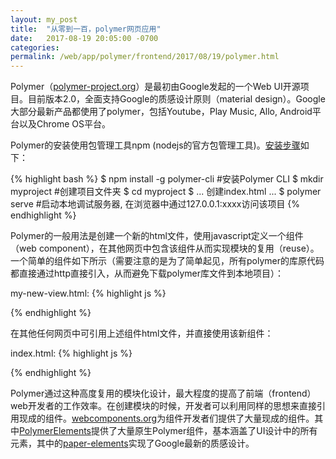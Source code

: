 ```yaml
---
layout: my_post
title:  "从零到一百，polymer网页应用"
date:   2017-08-19 20:05:00 -0700
categories: 
permalink: /web/app/polymer/frontend/2017/08/19/polymer.html
---
```


Polymer（[polymer-project.org](https://www.polymer-project.org/)）是最初由Google发起的一个Web UI开源项目。目前版本2.0，全面支持Google的质感设计原则（material design）。Google大部分最新产品都使用了polymer，包括Youtube，Play Music, Allo, Android平台以及Chrome OS平台。

Polymer的安装使用包管理工具npm (nodejs的官方包管理工具)。[安装步骤](https://www.polymer-project.org/2.0/start/install-2-0)如下：

{% highlight bash %}
$ npm install -g polymer-cli #安装Polymer CLI
$ mkdir myproject #创建项目文件夹
$ cd myproject
$ ... 创建index.html ...
$ polymer serve #启动本地调试服务器, 在浏览器中通过127.0.0.1:xxxx访问该项目
{% endhighlight %}

Polymer的一般用法是创建一个新的html文件，使用javascript定义一个组件（web component），在其他网页中包含该组件从而实现模块的复用（reuse）。一个简单的组件如下所示（需要注意的是为了简单起见，所有polymer的库原代码都直接通过http直接引入，从而避免下载polymer库文件到本地项目）：

my-new-view.html:
{% highlight js %}
<!-- 加载Polymer.Element 基类 -->
<link rel="import" href="https://cdn.rawgit.com/download/polymer-cdn/1.8.0/lib/polymer/polymer-element.html">

<dom-module id="my-new-view">
  <!-- 定义元素的css style 和 local DOM -->
  <template>
    <style>
      :host {
        display: block;
        padding: 16px;
      }
    </style>

    <h1>新的web组件</h1>
  </template>
  <script>
    // 定义web组件的类（extends Element基类）
    class MyNewView extends Polymer.Element {
      static get is() { return 'my-new-view'; }
    }
    // 注册该类
    customElements.define(MyNewView.is, MyNewView);
  </script>
</dom-module>
{% endhighlight %}

在其他任何网页中可引用上述组件html文件，并直接使用该新组件：

index.html:
{% highlight js %}
<html>
<head>
    <script src="https://cdn.rawgit.com/download/polymer-cdn/1.8.0/lib/webcomponentsjs/webcomponents-lite.min.js"></script>
    <link rel="import" href="my-new-view.html">
</head>
<body>
    <my-new-view></my-new-view>
</body>
</html>
{% endhighlight %}

Polymer通过这种高度复用的模块化设计，最大程度的提高了前端（frontend）web开发者的工作效率。在创建模块的时候，开发者可以利用同样的思想来直接引用现成的组件。[webcomponents.org](https://www.webcomponents.org/)为组件开发者们提供了大量现成的组件。其中[PolymerElements](https://www.webcomponents.org/author/PolymerElements)提供了大量原生Polymer组件，基本涵盖了UI设计中的所有元素，其中的[paper-elements](https://www.webcomponents.org/collection/PolymerElements/paper-elements)实现了Google最新的质感设计。